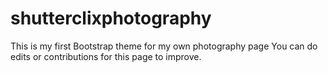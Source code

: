 # shutterclixphotography
This is my first Bootstrap theme for my own photography page
You can do edits or contributions for this page to improve. 
